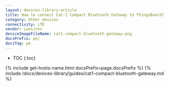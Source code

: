 ```yaml
---
layout: devices-library-article
title: How to connect Cat-1 Compact Bluetooth Gateway to ThingsBoard?
category: Other devices
connectivity: LTE
vendor: Lansitec
deviceImageFileName: cat1-compact-bluetooth-gateway.png
docsPrefix: pe/
docsTag: pe
---
```


* TOC
{:toc}

{% include get-hosts-name.html docsPrefix=page.docsPrefix %}
{% include /docs/devices-library/guides/cat1-compact-bluetooth-gateway.md %}

